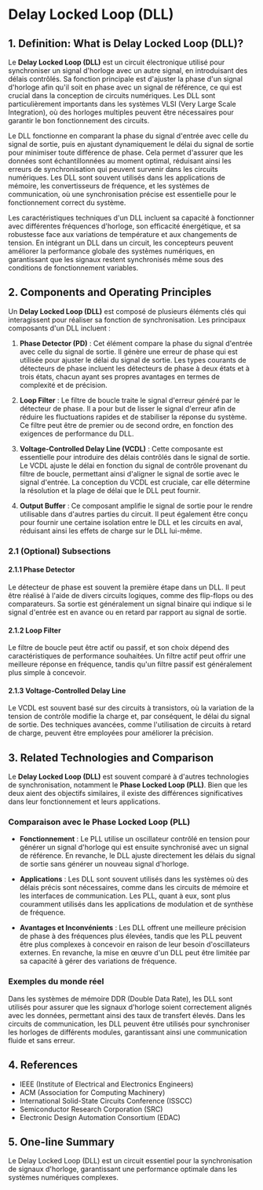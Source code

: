 # Delay Locked Loop (DLL)

## 1. Definition: What is **Delay Locked Loop (DLL)**?

Le **Delay Locked Loop (DLL)** est un circuit électronique utilisé pour synchroniser un signal d'horloge avec un autre signal, en introduisant des délais contrôlés. Sa fonction principale est d'ajuster la phase d'un signal d'horloge afin qu'il soit en phase avec un signal de référence, ce qui est crucial dans la conception de circuits numériques. Les DLL sont particulièrement importants dans les systèmes VLSI (Very Large Scale Integration), où des horloges multiples peuvent être nécessaires pour garantir le bon fonctionnement des circuits. 

Le DLL fonctionne en comparant la phase du signal d'entrée avec celle du signal de sortie, puis en ajustant dynamiquement le délai du signal de sortie pour minimiser toute différence de phase. Cela permet d'assurer que les données sont échantillonnées au moment optimal, réduisant ainsi les erreurs de synchronisation qui peuvent survenir dans les circuits numériques. Les DLL sont souvent utilisés dans les applications de mémoire, les convertisseurs de fréquence, et les systèmes de communication, où une synchronisation précise est essentielle pour le fonctionnement correct du système.

Les caractéristiques techniques d'un DLL incluent sa capacité à fonctionner avec différentes fréquences d'horloge, son efficacité énergétique, et sa robustesse face aux variations de température et aux changements de tension. En intégrant un DLL dans un circuit, les concepteurs peuvent améliorer la performance globale des systèmes numériques, en garantissant que les signaux restent synchronisés même sous des conditions de fonctionnement variables.

## 2. Components and Operating Principles

Un **Delay Locked Loop (DLL)** est composé de plusieurs éléments clés qui interagissent pour réaliser sa fonction de synchronisation. Les principaux composants d'un DLL incluent :

1. **Phase Detector (PD)** : Cet élément compare la phase du signal d'entrée avec celle du signal de sortie. Il génère une erreur de phase qui est utilisée pour ajuster le délai du signal de sortie. Les types courants de détecteurs de phase incluent les détecteurs de phase à deux états et à trois états, chacun ayant ses propres avantages en termes de complexité et de précision.

2. **Loop Filter** : Le filtre de boucle traite le signal d'erreur généré par le détecteur de phase. Il a pour but de lisser le signal d'erreur afin de réduire les fluctuations rapides et de stabiliser la réponse du système. Ce filtre peut être de premier ou de second ordre, en fonction des exigences de performance du DLL.

3. **Voltage-Controlled Delay Line (VCDL)** : Cette composante est essentielle pour introduire des délais contrôlés dans le signal de sortie. Le VCDL ajuste le délai en fonction du signal de contrôle provenant du filtre de boucle, permettant ainsi d'aligner le signal de sortie avec le signal d'entrée. La conception du VCDL est cruciale, car elle détermine la résolution et la plage de délai que le DLL peut fournir.

4. **Output Buffer** : Ce composant amplifie le signal de sortie pour le rendre utilisable dans d'autres parties du circuit. Il peut également être conçu pour fournir une certaine isolation entre le DLL et les circuits en aval, réduisant ainsi les effets de charge sur le DLL lui-même.

### 2.1 (Optional) Subsections

#### 2.1.1 Phase Detector

Le détecteur de phase est souvent la première étape dans un DLL. Il peut être réalisé à l'aide de divers circuits logiques, comme des flip-flops ou des comparateurs. Sa sortie est généralement un signal binaire qui indique si le signal d'entrée est en avance ou en retard par rapport au signal de sortie.

#### 2.1.2 Loop Filter

Le filtre de boucle peut être actif ou passif, et son choix dépend des caractéristiques de performance souhaitées. Un filtre actif peut offrir une meilleure réponse en fréquence, tandis qu'un filtre passif est généralement plus simple à concevoir.

#### 2.1.3 Voltage-Controlled Delay Line

Le VCDL est souvent basé sur des circuits à transistors, où la variation de la tension de contrôle modifie la charge et, par conséquent, le délai du signal de sortie. Des techniques avancées, comme l'utilisation de circuits à retard de charge, peuvent être employées pour améliorer la précision.

## 3. Related Technologies and Comparison

Le **Delay Locked Loop (DLL)** est souvent comparé à d'autres technologies de synchronisation, notamment le **Phase Locked Loop (PLL)**. Bien que les deux aient des objectifs similaires, il existe des différences significatives dans leur fonctionnement et leurs applications.

### Comparaison avec le Phase Locked Loop (PLL)

- **Fonctionnement** : Le PLL utilise un oscillateur contrôlé en tension pour générer un signal d'horloge qui est ensuite synchronisé avec un signal de référence. En revanche, le DLL ajuste directement les délais du signal de sortie sans générer un nouveau signal d'horloge.

- **Applications** : Les DLL sont souvent utilisés dans les systèmes où des délais précis sont nécessaires, comme dans les circuits de mémoire et les interfaces de communication. Les PLL, quant à eux, sont plus couramment utilisés dans les applications de modulation et de synthèse de fréquence.

- **Avantages et Inconvénients** : Les DLL offrent une meilleure précision de phase à des fréquences plus élevées, tandis que les PLL peuvent être plus complexes à concevoir en raison de leur besoin d'oscillateurs externes. En revanche, la mise en œuvre d'un DLL peut être limitée par sa capacité à gérer des variations de fréquence.

### Exemples du monde réel

Dans les systèmes de mémoire DDR (Double Data Rate), les DLL sont utilisés pour assurer que les signaux d'horloge soient correctement alignés avec les données, permettant ainsi des taux de transfert élevés. Dans les circuits de communication, les DLL peuvent être utilisés pour synchroniser les horloges de différents modules, garantissant ainsi une communication fluide et sans erreur.

## 4. References

- IEEE (Institute of Electrical and Electronics Engineers)
- ACM (Association for Computing Machinery)
- International Solid-State Circuits Conference (ISSCC)
- Semiconductor Research Corporation (SRC)
- Electronic Design Automation Consortium (EDAC)

## 5. One-line Summary

Le Delay Locked Loop (DLL) est un circuit essentiel pour la synchronisation de signaux d'horloge, garantissant une performance optimale dans les systèmes numériques complexes.